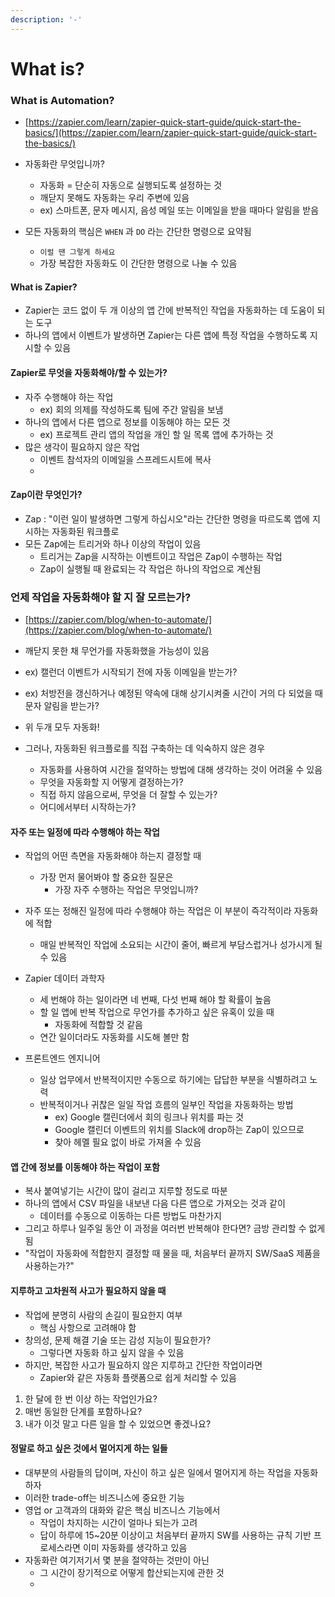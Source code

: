 ```yaml
---
description: '-'
---
```


# What is?

### What is Automation?

* [https://zapier.com/learn/zapier-quick-start-guide/quick-start-the-basics/](https://zapier.com/learn/zapier-quick-start-guide/quick-start-the-basics/)
* 자동화란 무엇입니까?
  * 자동화 = 단순히 자동으로 실행되도록 설정하는 것&#x20;
  * 깨닫지 못해도 자동화는 우리 주변에 있음&#x20;
  * ex) 스마트폰, 문자 메시지, 음성 메일 또는 이메일을 받을 때마다 알림을 받음&#x20;



* 모든 자동화의 핵심은 `WHEN` 과 `DO` 라는 간단한 명령으로 요약됨&#x20;
  * `이럴 땐 그렇게 하세요`
  * 가장 복잡한 자동화도 이 간단한 명령으로 나눌 수 있음&#x20;

#### What is Zapier?

* Zapier는 코드 없이 두 개 이상의 앱 간에 반복적인 작업을 자동화하는 데 도움이 되는 도구&#x20;
* 하나의 앱에서 이벤트가 발생하면 Zapier는 다른 앱에 특정 작업을 수행하도록 지시할 수 있음&#x20;

#### Zapier로 무엇을 자동화해야/할 수 있는가?

* 자주 수행해야 하는 작업
  * ex) 회의 의제를 작성하도록 팀에 주간 알림을 보냄&#x20;
* 하나의 앱에서 다른 앱으로 정보를 이동해야 하는 모든 것&#x20;
  * ex) 프로젝트 관리 앱의 작업을 개인 할 일 목록 앱에 추가하는 것&#x20;
* 많은 생각이 필요하지 않은 작업&#x20;
  * 이벤트 참석자의 이메일을 스프레드시트에 복사&#x20;
  *

#### Zap이란 무엇인가?

* Zap :  "이런 일이 발생하면 그렇게 하십시오"라는 간단한 명령을 따르도록 앱에 지시하는 자동화된 워크플로&#x20;
* 모든 Zap에는 트리거와 하나 이상의 작업이 있음&#x20;
  * 트리거는 Zap을 시작하는 이벤트이고 작업은 Zap이 수행하는 작업&#x20;
  * Zap이 실행될 때 완료되는 각 작업은 하나의 작업으로 계산됨&#x20;





### 언제 작업을 자동화해야 할 지 잘 모르는가?

* [https://zapier.com/blog/when-to-automate/](https://zapier.com/blog/when-to-automate/)
* 깨닫지 못한 채 무언가를 자동화했을 가능성이 있음&#x20;
* ex) 캘런더 이벤트가 시작되기 전에 자동 이메일을 받는가?
* ex) 처방전을 갱신하거나 예정된 약속에 대해 상기시켜줄 시간이 거의 다 되었을 때 문자 알림을 받는가?&#x20;
* 위 두개 모두 자동화!



*   그러나, 자동화된 워크플로를 직접 구축하는 데 익숙하지 않은 경우&#x20;

    * 자동화를 사용하여 시간을 절약하는 방법에 대해 생각하는 것이 어려울 수 있음&#x20;
    * 무엇을 자동화할 지 어떻게 결정하는가?
    * 직접 하지 않음으로써, 무엇을 더 잘할 수 있는가?
    * 어디에서부터 시작하는가?



#### 자주 또는 일정에 따라 수행해야 하는 작업&#x20;

* 작업의 어떤 측면을 자동화해야 하는지 결정할 때&#x20;
  * 가장 먼저 물어봐야 할 중요한 질문은&#x20;
    * 가장 자주 수행하는 작업은 무엇입니까?
* 자주 또는 정해진 일정에 따라 수행해야 하는 작업은 이 부분이 즉각적이라 자동화에 적합&#x20;
  * 매일 반복적인 작업에 소요되는 시간이 줄어, 빠르게 부담스럽거나 성가시게 될 수 있음&#x20;
* Zapier 데이터 과학자&#x20;
  * 세 번해야 하는 일이라면 네 번째, 다섯 번째 해야 할 확률이 높음&#x20;
  * 할 일 앱에 반복 작업으로 무언가를 추가하고 싶은 유혹이 있을 때&#x20;
    * 자동화에 적합할 것 같음&#x20;
  * 연간 일이더라도 자동화를 시도해 볼만 함



* 프론트엔드 엔지니어
  * 일상 업무에서 반복적이지만 수동으로 하기에는 답답한 부분을 식별하려고 노력
  * 반복적이거나 귀찮은 일일 작업 흐름의 일부인 작업을 자동화하는 방법&#x20;
    * ex) Google 캘린더에서 회의 링크나 위치를 파는 것&#x20;
    * Google 캘린더 이벤트의 위치를 Slack에 drop하는 Zap이 있으므로&#x20;
    * 찾아 헤멜 필요 없이 바로 가져올 수 있음&#x20;

#### 앱 간에 정보를 이동해야 하는 작업이 포함

* 복사 붙여넣기는 시간이 많이 걸리고 지루할 정도로 따분&#x20;
* 하나의 앱에서 CSV 파일을 내보낸 다음 다른 앱으로 가져오는 것과 같이&#x20;
  * 데이터를 수동으로 이동하는 다른 방법도 마찬가지
* 그리고 하루나 일주일 동안 이 과정을 여러번 반복해야 한다면? 금방 관리할 수 없게 됨&#x20;
* "작업이 자동화에 적합한지 결정할 때 물을 때, 처음부터 끝까지 SW/SaaS 제품을 사용하는가?"

#### 지루하고 고차원적 사고가 필요하지 않을 때&#x20;

* 작업에 분명히 사람의 손길이 필요한지 여부
  * 핵심 사항으로 고려해야 함&#x20;
* 창의성, 문제 해결 기술 또는 감성 지능이 필요한가?
  * 그렇다면 자동화 하고 싶지 않을 수 있음&#x20;
* 하지만, 복잡한 사고가 필요하지 않은 지루하고 간단한 작업이라면&#x20;
  * Zapier와 같은 자동화 플랫폼으로 쉽게 처리할 수 있음&#x20;

1. 한 달에 한 번 이상 하는 작업인가요?
2. 매번 동일한 단계를 포함하나요?
3. 내가 이것 말고 다른 일을 할 수 있었으면 좋겠나요?

#### 정말로 하고 싶은 것에서 멀어지게 하는 일들&#x20;

* 대부분의 사람들의 답이며, 자신이 하고 싶은 일에서 멀어지게 하는 작업을 자동화하자&#x20;
* 이러한 trade-off는 비즈니스에 중요한 기능&#x20;
* 영업 or 고객과의 대화와 같은 핵심 비즈니스 기능에서&#x20;
  * 작업이 차지하는 시간이 얼마나 되는가 고려&#x20;
  * 답이 하루에 15\~20분 이상이고 처음부터 끝까지 SW를 사용하는 규칙 기반 프로세스라면 이미 자동화를 생각하고 있음&#x20;
* 자동화란 여기저기서 몇 분을 절약하는 것만이 아닌&#x20;
  * 그 시간이 장기적으로 어떻게 합산되는지에 관한 것&#x20;
  *











